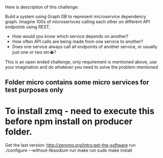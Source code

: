 Here is description of this challenge: 

Build a system using Graph DB to represent microservice dependency graph. 
Imagine 100s of microserivces calling each other on different API endpoints using REST, 

* How would you know which service depends on another? 
* How often API calls are being made from one service to another? 
* Does one service always call all endpoints of another service, or usually just one or two etc�?

This is an open ended challenge, only requirement is mentioned above, use your imagination and do whatever you need to solve the problem mentioned

## Folder micro contains some micro services for test purposes only

# To install zmq - need to execute this before npm install on producer folder.
Get the last version: http://zeromq.org/intro:get-the-software
run ./configure --without-libsodium
run make
run sudo make install

